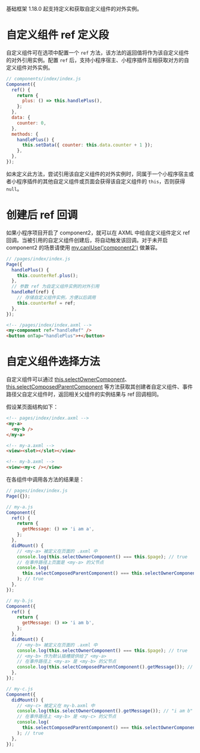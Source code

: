 基础框架 1.18.0 起支持定义和获取自定义组件的对外实例。

# 自定义组件 ref 定义段

自定义组件可在选项中配置一个 `ref` 方法，该方法的返回值将作为该自定义组件的对外引用实例。配置 `ref` 后，支持小程序宿主、小程序插件互相获取对方的自定义组件对外实例。

```javascript
// components/index/index.js
Component({
  ref() {
    return {
      plus: () => this.handlePlus(),
    };
  },
  data: {
    counter: 0,
  },
  methods: {
    handlePlus() {
      this.setData({ counter: this.data.counter + 1 });
    },
  },
});
```

如未定义此方法，尝试引用该自定义组件的对外实例时，同属于一个小程序宿主或者小程序插件的其他自定义组件或页面会获得该自定义组件的 `this`，否则获得 `null`。

# 创建后 ref 回调

如果小程序项目开启了 component2，就可以在 AXML 中给自定义组件定义 ref 回调。当被引用的自定义组件创建后，将自动触发该回调。对于未开启 component2 的场景请使用 [my.canIUse('component2')](https://opendocs.alipay.com/mini/api/can-i-use) 做兼容。

```javascript
// /pages/index/index.js
Page({
  handlePlus() {
    this.counterRef.plus();
  },
  // 参数 ref 为自定义组件实例的对外引用
  handleRef(ref) {
    // 存储自定义组件实例，方便以后调用
    this.counterRef = ref;
  },
});
```

```html
<!-- /pages/index/index.axml -->
<my-component ref="handleRef" />
<button onTap="handlePlus">+</button>
```

# 自定义组件选择方法

自定义组件可以通过 [this.selectOwnerComponent](https://opendocs.alipay.com/mini/framework/component_object#%E7%BB%84%E4%BB%B6%E5%AE%9E%E4%BE%8B%E6%96%B9%E6%B3%95)、[this.selectComposedParentComponent](https://opendocs.alipay.com/mini/framework/component_object#%E7%BB%84%E4%BB%B6%E5%AE%9E%E4%BE%8B%E6%96%B9%E6%B3%95) 等方法获取其创建者自定义组件、事件路径父自定义组件时，返回相关父组件的实例结果与 ref 回调相同。

假设某页面结构如下：

```html
<!-- pages/index/index.axml -->
<my-a>
  <my-b />
</my-a>

<!-- my-a.axml -->
<view><slot></slot></view>

<!-- my-b.axml -->
<view><my-c /></view>
```

在各组件中调用各方法的结果是：

```javascript
// pages/index/index.js
Page({});

// my-a.js
Component({
  ref() {
    return {
      getMessage: () => 'i am a',
    };
  },
  didMount() {
    // <my-a> 被定义在页面的 .axml 中
    console.log(this.selectOwnerComponent() === this.$page); // true
    // 在事件路径上页面是 <my-a> 的父节点
    console.log(
      this.selectComposedParentComponent() === this.selectOwnerComponent()
    ); // true
  },
});

// my-b.js
Component({
  ref() {
    return {
      getMessage: () => 'i am b',
    };
  },
  didMount() {
    // <my-b> 被定义在页面的 .axml 中
    console.log(this.selectOwnerComponent() === this.$page); // true
    // <my-b> 作为默认插槽提供给了 <my-a>
    // 在事件路径上 <my-a> 是 <my-b> 的父节点
    console.log(this.selectComposedParentComponent().getMessage()); // "i am a"
  },
});

// my-c.js
Component({
  didMount() {
    // <my-c> 被定义在 my-b.axml 中
    console.log(this.selectOwnerComponent().getMessage()); // "i am b"
    // 在事件路径上 <my-b> 是 <my-c> 的父节点
    console.log(
      this.selectComposedParentComponent() === this.selectOwnerComponent()
    ); // true
  },
});
```
